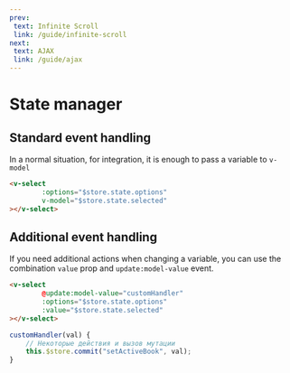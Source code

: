 ```yaml
---
prev:
 text: Infinite Scroll
 link: /guide/infinite-scroll
next:
 text: AJAX
 link: /guide/ajax
---
```

# State manager

## Standard event handling

In a normal situation, for integration, it is enough to pass a variable to `v-model`

```html
<v-select
        :options="$store.state.options"
        v-model="$store.state.selected"
></v-select>
```

<CodePen url="rNPbvQE" height="350"/>

## Additional event handling

If you need additional actions when changing a variable, you can use the combination
`value` prop and `update:model-value` event.

```html
<v-select
        @update:model-value="customHandler"
        :options="$store.state.options"
        :value="$store.state.selected"
></v-select>
```
```js
customHandler(val) {
    // Некоторые действия и вызов мутации
    this.$store.commit("setActiveBook", val);
}
```
<CodePen url="QWYPVMm" height="350"/>
